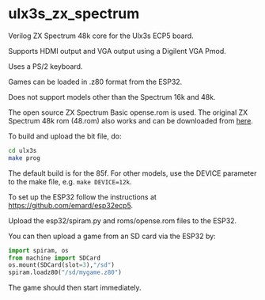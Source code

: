 # ulx3s_zx_spectrum

Verilog ZX Spectrum 48k core for the Ulx3s ECP5 board.

Supports HDMI output and VGA output using a Digilent VGA Pmod.

Uses a PS/2 keyboard.

Games can be loaded in .z80 format from the ESP32.

Does not support models other than the Spectrum 16k and 48k.

The open source ZX Spectrum Basic opense.rom is used. The original ZX Spectrum 48k rom (48.rom) also works and can be downloaded from [here](http://www.shadowmagic.org.uk/spectrum/roms.html).

To build and upload the bit file, do:


```sh
cd ulx3s
make prog
```

The default build is for the 85f. For other models, use the DEVICE parameter to the make file, e.g. `make DEVICE=12k`.

To set up the ESP32 follow the instructions at https://github.com/emard/esp32ecp5.

Upload the esp32/spiram.py and roms/opense.rom files to the ESP32.

You can then upload a game from an SD card via the ESP32 by:

```python
import spiram, os
from machine import SDCard
os.mount(SDCard(slot=3),"/sd")
spiram.loadz80("/sd/mygame.z80") 
```

The game should then start immediately.
